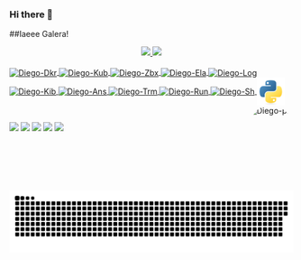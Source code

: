 ### Hi there 👋

##Iaeee Galera!
<div align="center">
  <a href="https://github.com/diegotluz">
  <img height="180em" src="https://github-readme-stats.vercel.app/api?username=diegotluz&show_icons=true&theme=dark&include_all_commits=true&count_private=true"/>
  <img height="180em" src="https://github-readme-stats.vercel.app/api/top-langs/?username=diegotluz&layout=compact&langs_count=7&theme=dark"/>
</div>
<div style="display: inline_block"><br>
  
  <img align="center" alt="Diego-Dkr" height="40" width="40" src="https://www.svgrepo.com/show/331370/docker.svg">
  <img align="center" alt="Diego-Kub" height="40" width="40" src="https://www.vectorlogo.zone/logos/kubernetes/kubernetes-icon.svg">

  <img align="center" alt="Diego-Zbx" height="40" width="40" src="https://www.vectorlogo.zone/logos/zabbix/zabbix-icon.svg">
  <img align="center" alt="Diego-Ela" height="40" width="40" src="https://symbols.getvecta.com/stencil_79/34_elastic-search-icon.96dc289cd3.svg">
  <img align="center" alt="Diego-Log" height="40" width="40" src="https://static-www.elastic.co/v3/assets/bltefdd0b53724fa2ce/blt8b679e63f2b49b27/5d082d93877575d0584761c0/logo-logstash-32-color.svg">
  <img align="center" alt="Diego-Kib" height="40" width="40" src="https://static-www.elastic.co/v3/assets/bltefdd0b53724fa2ce/blt4466841eed0bf232/5d082a5e97f2babb5af907ee/logo-kibana-32-color.svg">
  <img align="center" alt="Diego-Ans" height="50" width="50" src="https://www.vectorlogo.zone/logos/ansible/ansible-icon.svg">
  <img align="center" alt="Diego-Trm" height="40" width="40" src="https://www.vectorlogo.zone/logos/terraformio/terraformio-icon.svg">
  <img align="center" alt="Diego-Run" height="40" width="40" src="https://www.vectorlogo.zone/logos/rundeck/rundeck-icon.svg"> 
  <img align="center" alt="Diego-Sh" height="40" width="40" src="https://www.svgrepo.com/show/353478/bash-icon.svg">
  <img align="center" alt="Diego-Python" height="50" width="50" src="https://raw.githubusercontent.com/devicons/devicon/master/icons/python/python-original.svg">

  
  <img align="right" alt="Diego-pic" height="150" style="border-radius:50px;" src="https://lh3.googleusercontent.com/pw/AM-JKLWU4DiVnoCdFP0uWE6OCKV7cxdYoU2f33F5iOi4MLxXudQ26YfYemGlREdnHn-LiaI9ZDcge9289rWc8zcX8IGDq26JKAslW8BmJv-EuUV_LWU_LU94m-5U_rYNkj26TrgQ5bgkjHvU8ECAf0PS4in6Kw=s640-no?authuser=0">
</div>
  
  ##
 
<div> 
<!--- <a href="https://www.youtube.com/channel/UC_-uuuZbY0AAt9CViNzvc-Q" target="_blank"><img src="https://img.shields.io/badge/YouTube-FF0000?style=for-the-badge&logo=youtube&logoColor=white" target="_blank"></a> -->
  <a href="https://instagram.com/stoonpunck" target="_blank"><img src="https://img.shields.io/badge/-Instagram-%23E4405F?style=for-the-badge&logo=instagram&logoColor=white" target="_blank"></a>
 	<a href="https://www.twitch.tv/diegtluz" target="_blank"><img src="https://img.shields.io/badge/Twitch-9146FF?style=for-the-badge&logo=twitch&logoColor=white" target="_blank"></a>
 <a href="https://discord.gg/wagxzStdcR" target="_blank"><img src="https://img.shields.io/badge/Discord-7289DA?style=for-the-badge&logo=discord&logoColor=white" target="_blank"></a> 
  <a href = "mailto:diegtluz@gmail.com"><img src="https://img.shields.io/badge/-Gmail-%23333?style=for-the-badge&logo=gmail&logoColor=white" target="_blank"></a>
  <a href="https://www.linkedin.com/in/diegtluz" target="_blank"><img src="https://img.shields.io/badge/-LinkedIn-%230077B5?style=for-the-badge&logo=linkedin&logoColor=white" target="_blank"></a> 
 
  ![Snake animation](https://github.com/diegotluz/diegotluz/blob/output/github-contribution-grid-snake.svg)
 
</div>
